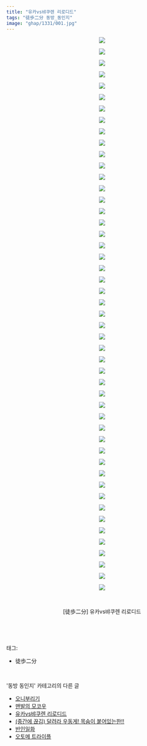 ```yaml
---
title: "유카vs뱌쿠렌 리로디드"
tags: "徒歩二分 동방_동인지"
image: "ghap/1331/001.jpg"
---
```

<div class="article">
<p style="text-align: center; clear: none; float: none;"><img src="{{ site.nasurl }}/ghap/1331/001.jpg"/></p>
<p style="text-align: center; clear: none; float: none;"><img src="{{ site.nasurl }}/ghap/1331/002.jpg"/></p>
<p style="text-align: center; clear: none; float: none;"><img src="{{ site.nasurl }}/ghap/1331/003.jpg"/></p>
<p style="text-align: center; clear: none; float: none;"><img src="{{ site.nasurl }}/ghap/1331/004.jpg"/></p>
<p style="text-align: center; clear: none; float: none;"><img src="{{ site.nasurl }}/ghap/1331/005.jpg"/></p>
<p style="text-align: center; clear: none; float: none;"><img src="{{ site.nasurl }}/ghap/1331/006.jpg"/></p>
<p style="text-align: center; clear: none; float: none;"><img src="{{ site.nasurl }}/ghap/1331/007.jpg"/></p>
<p style="text-align: center; clear: none; float: none;"><img src="{{ site.nasurl }}/ghap/1331/008.jpg"/></p>
<p style="text-align: center; clear: none; float: none;"><img src="{{ site.nasurl }}/ghap/1331/009.jpg"/></p>
<p style="text-align: center; clear: none; float: none;"><img src="{{ site.nasurl }}/ghap/1331/010.jpg"/></p>
<p style="text-align: center; clear: none; float: none;"><img src="{{ site.nasurl }}/ghap/1331/011.jpg"/></p>
<p style="text-align: center; clear: none; float: none;"><img src="{{ site.nasurl }}/ghap/1331/012.jpg"/></p>
<p style="text-align: center; clear: none; float: none;"><img src="{{ site.nasurl }}/ghap/1331/013.jpg"/></p>
<p style="text-align: center; clear: none; float: none;"><img src="{{ site.nasurl }}/ghap/1331/014.jpg"/></p>
<p style="text-align: center; clear: none; float: none;"><img src="{{ site.nasurl }}/ghap/1331/015.jpg"/></p>
<p style="text-align: center; clear: none; float: none;"><img src="{{ site.nasurl }}/ghap/1331/016.jpg"/></p>
<p style="text-align: center; clear: none; float: none;"><img src="{{ site.nasurl }}/ghap/1331/017.jpg"/></p>
<p style="text-align: center; clear: none; float: none;"><img src="{{ site.nasurl }}/ghap/1331/018.jpg"/></p>
<p style="text-align: center; clear: none; float: none;"><img src="{{ site.nasurl }}/ghap/1331/019.jpg"/></p>
<p style="text-align: center; clear: none; float: none;"><img src="{{ site.nasurl }}/ghap/1331/020.jpg"/></p>
<p style="text-align: center; clear: none; float: none;"><img src="{{ site.nasurl }}/ghap/1331/021.jpg"/></p>
<p style="text-align: center; clear: none; float: none;"><img src="{{ site.nasurl }}/ghap/1331/022.jpg"/></p>
<p style="text-align: center; clear: none; float: none;"><img src="{{ site.nasurl }}/ghap/1331/023.jpg"/></p>
<p style="text-align: center; clear: none; float: none;"><img src="{{ site.nasurl }}/ghap/1331/024.jpg"/></p>
<p style="text-align: center; clear: none; float: none;"><img src="{{ site.nasurl }}/ghap/1331/025.jpg"/></p>
<p style="text-align: center; clear: none; float: none;"><img src="{{ site.nasurl }}/ghap/1331/026.jpg"/></p>
<p style="text-align: center; clear: none; float: none;"><img src="{{ site.nasurl }}/ghap/1331/027.jpg"/></p>
<p style="text-align: center; clear: none; float: none;"><img src="{{ site.nasurl }}/ghap/1331/028.jpg"/></p>
<p style="text-align: center; clear: none; float: none;"><img src="{{ site.nasurl }}/ghap/1331/029.jpg"/></p>
<p style="text-align: center; clear: none; float: none;"><img src="{{ site.nasurl }}/ghap/1331/030.jpg"/></p>
<p style="text-align: center; clear: none; float: none;"><img src="{{ site.nasurl }}/ghap/1331/031.jpg"/></p>
<p style="text-align: center; clear: none; float: none;"><img src="{{ site.nasurl }}/ghap/1331/032.jpg"/></p>
<p style="text-align: center; clear: none; float: none;"><img src="{{ site.nasurl }}/ghap/1331/033.jpg"/></p>
<p style="text-align: center; clear: none; float: none;"><img src="{{ site.nasurl }}/ghap/1331/034.jpg"/></p>
<p style="text-align: center; clear: none; float: none;"><img src="{{ site.nasurl }}/ghap/1331/035.jpg"/></p>
<p style="text-align: center; clear: none; float: none;"><img src="{{ site.nasurl }}/ghap/1331/036.jpg"/></p>
<p style="text-align: center; clear: none; float: none;"><img src="{{ site.nasurl }}/ghap/1331/037.jpg"/></p>
<p style="text-align: center; clear: none; float: none;"><img src="{{ site.nasurl }}/ghap/1331/038.jpg"/></p>
<p style="text-align: center; clear: none; float: none;"><img src="{{ site.nasurl }}/ghap/1331/039.jpg"/></p>
<p style="text-align: center; clear: none; float: none;"><img src="{{ site.nasurl }}/ghap/1331/040.jpg"/></p>
<p style="text-align: center; clear: none; float: none;"><img src="{{ site.nasurl }}/ghap/1331/041.jpg"/></p>
<p style="text-align: center; clear: none; float: none;"><img src="{{ site.nasurl }}/ghap/1331/042.jpg"/></p>
<p style="text-align: center; clear: none; float: none;"><img src="{{ site.nasurl }}/ghap/1331/043.jpg"/></p>
<p style="text-align: center; clear: none; float: none;"><img src="{{ site.nasurl }}/ghap/1331/044.jpg"/></p>
<p style="text-align: center; clear: none; float: none;"><img src="{{ site.nasurl }}/ghap/1331/045.jpg"/></p>
<p style="text-align: center; clear: none; float: none;"><img src="{{ site.nasurl }}/ghap/1331/046.jpg"/></p>
<p style="text-align: center; clear: none; float: none;"><img src="{{ site.nasurl }}/ghap/1331/047.jpg"/></p>
<p style="text-align: center; clear: none; float: none;"><img src="{{ site.nasurl }}/ghap/1331/048.jpg"/></p>
<p style="text-align: center; clear: none; float: none;"><img src="{{ site.nasurl }}/ghap/1331/049.jpg"/></p>
<p style="text-align: center; clear: none; float: none;"><br/></p>
<p style="text-align: center; clear: none; float: none;">[徒歩二分] 유카vs뱌쿠렌 리로디드</p>
<p><br/></p>
</div><br/>
<div class="tagTrail">
<p>태그: </p>
<ul>
<li>徒歩二分</li>
</ul>
</div><br/>
<div class="another">
<p>'동방 동인지' 카테고리의 다른 글</p>
<ul>
<li><a href="/2016-08-03-ghap_1334">오니부리기</a></li>
<li><a href="/2016-08-03-ghap_1333">맨발의 모코우</a></li>
<li><a href="/2016-08-03-ghap_1331">유카vs뱌쿠렌 리로디드</a></li>
<li><a href="/2016-08-03-ghap_1330">(중간에 끊김) 달려라 우동게! 목숨이 붙어있는한!!</a></li>
<li><a href="/2016-08-03-ghap_1329">반인일화</a></li>
<li><a href="/2016-08-03-ghap_1328">오토메 트라이플</a></li>
</ul>
</div><br/>
<div class="cb_module cb_fluid">
<div class="cb_wrt cb_profile">
</div><!-- commentList close -->
</div><br/>
